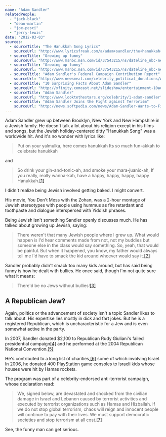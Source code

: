 ```yaml
---
name: "Adam Sandler"
relatedPeople:
  - "jack-black"
  - "dean-martin"
  - "joe-pesci"
  - "jerry-lewis"
date: "2012-03-03"
sources:
  - sourceTitle: "The Hanukkah Song Lyrics"
    sourceUrl: "http://www.lyricsfreak.com/a/adam+sandler/the+hanukkah+song_20003925.html"
  - sourceTitle: "Growing up funny"
    sourceUrl: "http://www.msnbc.msn.com/id/37543215/ns/dateline_nbc-newsmakers/t/growing-funny/#.T1Jbf4FuDAk"
  - sourceTitle: "Growing up funny"
    sourceUrl: "http://www.msnbc.msn.com/id/37543215/ns/dateline_nbc-newsmakers/t/growing-funny/#.T1Jbf4FuDAk"
  - sourceTitle: "Adam Sandler's Federal Campaign Contribution Report"
    sourceUrl: "http://www.newsmeat.com/celebrity_political_donations/Adam_Sandler.php"
  - sourceTitle: "10 Surprising Facts About Adam Sandler"
    sourceUrl: "http://xfinity.comcast.net/slideshow/entertainment-10adamsandlerfacts/7/"
  - sourceTitle: "Adam Sandler"
    sourceUrl: "http://www.looktothestars.org/celebrity/1-adam-sandler"
  - sourceTitle: "Adam Sandler Joins the Fight against Terrorism"
    sourceUrl: "http://news.softpedia.com/news/Adam-Sandler-Wants-to-Fight-Against-Terrorism-33306.shtml"
---
```


Adam Sandler grew up between Brooklyn, New York and New Hampshire in a Jewish family. He doesn't talk a lot about his religion except in his films and songs, but the Jewish holiday-centered ditty "Hanukkah Song" was a worldwide hit. And it's no wonder with lyrics like:

>Put on your yalmulka, here comes hanukkah
Its so much fun-akkah to celebrate hanukkah

and

>So drink your gin-and-tonic-ah, and smoke your mara-juanic-ah,
If you really, really wanna-kah, have a happy, happy, happy, happy
Hanukkah.<a class="source-citation" href="http://www.lyricsfreak.com/a/adam+sandler/the+hanukkah+song_20003925.html" title="The Hanukkah Song Lyrics">[1]</a>

I didn't realize being Jewish involved getting baked. I might convert.

His movie, You Don't Mess with the Zohan, was a 2-hour montage of Jewish stereotypes with people using hummus as fire retardant and toothpaste and dialogue interspersed with Yiddish phrases.

Being Jewish isn't something Sandler openly discusses much. He has talked about growing up Jewish, saying:

>There weren't that many Jewish people where I grew up. What would happen is I'd hear comments made from not, not my buddies but someone else in the class would say something. So, yeah, that would be painful. But when it happened, you know, my father would always tell me I'd have to smack the kid around whoever would say it.<a class="source-citation" href="http://www.msnbc.msn.com/id/37543215/ns/dateline_nbc-newsmakers/t/growing-funny/#.T1Jbf4FuDAk" title="Growing up funny">[2]</a>

Sandler probably didn't smack too many kids around, but has said being funny is how he dealt with bullies. He once said, though I'm not quite sure what it means:

>There'd be no Jews without bullies!<a class="source-citation" href="http://www.msnbc.msn.com/id/37543215/ns/dateline_nbc-newsmakers/t/growing-funny/#.T1Jbf4FuDAk" title="Growing up funny">[3]</a>

## 

## A Republican Jew?

Again, politics or the advancement of society isn't a topic Sandler likes to talk about. His expertise lies mostly in dick and fart jokes. But he is a registered Republican, which is uncharacteristic for a Jew and is even somewhat active in the party.

In 2007, Sandler donated $2,100 to Republican Rudy Giuliani's failed presidential campaign<a class="source-citation" href="http://www.newsmeat.com/celebrity_political_donations/Adam_Sandler.php" title="Adam Sandler&apos;s Federal Campaign Contribution Report">[4]</a> and he performed at the 2004 Republican National Convention.<a class="source-citation" href="http://xfinity.comcast.net/slideshow/entertainment-10adamsandlerfacts/7/" title="10 Surprising Facts About Adam Sandler">[5]</a>

He's contributed to a long list of charities,<a class="source-citation" href="http://www.looktothestars.org/celebrity/1-adam-sandler" title="Adam Sandler">[6]</a> some of which involving Israel. In 2006, he donated 400 PlayStation game consoles to Israeli kids whose houses were hit by Hamas rockets.

The program was part of a celebrity-endorsed anti-terrorist campaign, whose declaration read:

>We, signed below, are devastated and shocked from the civilian damage in Israel and Lebanon caused by terrorist activities and executed by terrorist organizations such as Hamas and Hizballah. If we do not stop global terrorism, chaos will reign and innocent people will continue to pay with their lives. We must support democratic societies and stop terrorism at all cost.<a class="source-citation" href="http://news.softpedia.com/news/Adam-Sandler-Wants-to-Fight-Against-Terrorism-33306.shtml" title="Adam Sandler Joins the Fight against Terrorism">[7]</a>

See, the funny man can get serious.